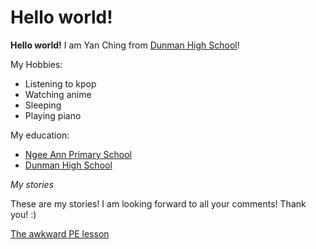 # Hello world!
**Hello world!** I am Yan Ching from [Dunman High School](http://dunmanhigh.moe.edu.sg)!

My Hobbies:
* Listening to kpop
* Watching anime
* Sleeping
* Playing piano

My education:
* [Ngee Ann Primary School](http://ngeeannpri.moe.edu.sg)
* [Dunman High School](http://dunmanhigh.moe.edu.sg)

*My stories*

These are my stories! I am looking forward to all your comments! Thank you! :)

[The awkward PE lesson](https://github.com/yanjinger0207/computing-work/blob/master/teachers-day/story/the-awkward-pe-lesson.md)
